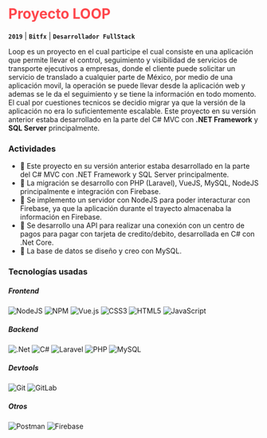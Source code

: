 # <font color="#FF474C">**Proyecto LOOP**</font>

**`2019`** |
**`Bitfx`** |
**`Desarrollador FullStack`** 

Loop es un proyecto en el cual participe el cual consiste en una aplicación que permite llevar el control, seguimiento y visibilidad de servicios de transporte ejecutivos a empresas, donde el cliente puede solicitar un servicio de translado a cualquier parte de México, por medio de una aplicación movil, la operación se puede llevar desde la aplicación web y ademas se le da el seguimiento y se tiene la información en todo momento. 
El cual por cuestiones tecnicos se decidio migrar ya que la versión de la aplicación no era lo suficientemente escalable. 
Este proyecto en su versión anterior estaba desarrollado en la parte del C# MVC con **.NET Framework** y **SQL Server** principalmente.

### Actividades

- 📝 Este proyecto en su versión anterior estaba desarrollado en la parte del C# MVC con .NET Framework y SQL Server principalmente.
- 📝 La migración se desarrollo con PHP (Laravel), VueJS, MySQL, NodeJS principalmente e integración con Firebase.
- 📝 Se implemento un servidor con NodeJS para poder interacturar con Firebase, ya que la aplicación durante el trayecto almacenaba la información en Firebase.
- 📝 Se desarrollo una API para realizar una conexión con un centro de pagos para pagar con tarjeta de credito/debito, desarrollada en C# con .Net Core.
- 📝 La base de datos se diseño y creo con MySQL.

### Tecnologías usadas

##### **Frontend**
![NodeJS](https://img.shields.io/badge/node.js-6DA55F?style=for-the-badge&logo=node.js&logoColor=white)
![NPM](https://img.shields.io/badge/NPM-%23CB3837.svg?style=for-the-badge&logo=npm&logoColor=white)
![Vue.js](https://img.shields.io/badge/vuejs-%2335495e.svg?style=for-the-badge&logo=vuedotjs&logoColor=%234FC08D)
![CSS3](https://img.shields.io/badge/css3-%231572B6.svg?style=for-the-badge&logo=css3&logoColor=white)
![HTML5](https://img.shields.io/badge/html5-%23E34F26.svg?style=for-the-badge&logo=html5&logoColor=white)
![JavaScript](https://img.shields.io/badge/javascript-%23323330.svg?style=for-the-badge&logo=javascript&logoColor=%23F7DF1E)


##### **Backend**

![.Net](https://img.shields.io/badge/.NET-5C2D91?style=for-the-badge&logo=.net&logoColor=white)
![C#](https://img.shields.io/badge/c%23-%23239120.svg?style=for-the-badge&logo=c-sharp&logoColor=white)
![Laravel](https://img.shields.io/badge/laravel-%23FF2D20.svg?style=for-the-badge&logo=laravel&logoColor=white)
![PHP](https://img.shields.io/badge/php-%23777BB4.svg?style=for-the-badge&logo=php&logoColor=white)
![MySQL](https://img.shields.io/badge/mysql-%2300f.svg?style=for-the-badge&logo=mysql&logoColor=white)

##### **Devtools**
![Git](https://img.shields.io/badge/git-%23F05033.svg?style=for-the-badge&logo=git&logoColor=white)
![GitLab](https://img.shields.io/badge/gitlab-%23181717.svg?style=for-the-badge&logo=gitlab&logoColor=white)

##### **Otros**
![Postman](https://img.shields.io/badge/Postman-FF6C37?style=for-the-badge&logo=postman&logoColor=white)
![Firebase](https://img.shields.io/badge/Firebase-039BE5?style=for-the-badge&logo=Firebase&logoColor=white)
